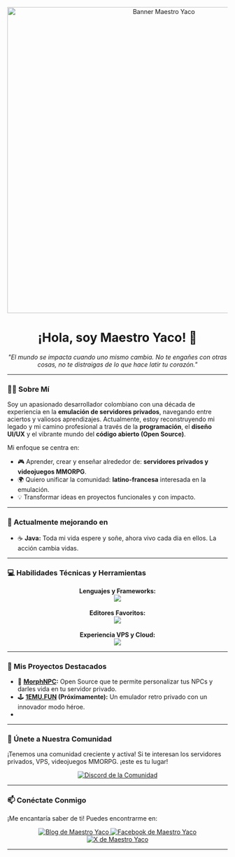 <p align="center">
  <!-- OPCIONAL: Considera añadir un banner aquí. Puede ser una imagen que hayas creado. -->
  <img src="https://1emu.fun/Baner-git-yaco.png" alt="Banner Maestro Yaco" width="700" />
</p>

<h1 align="center">¡Hola, soy Maestro Yaco! 👋</h1>

<p align="center">
  <em>"El mundo se impacta cuando uno mismo cambia. No te engañes con otras cosas, no te distraigas de lo que hace latir tu corazón."</em>
</p>

---

### 👨‍💻 Sobre Mí

Soy un apasionado desarrollador colombiano con una década de experiencia en la **emulación de servidores privados**, navegando entre aciertos y valiosos aprendizajes. Actualmente, estoy reconstruyendo mi legado y mi camino profesional a través de la **programación**, el **diseño UI/UX** y el vibrante mundo del **código abierto (Open Source)**.

Mi enfoque se centra en:
*   🎮 Aprender, crear y enseñar alrededor de: **servidores privados y videojuegos MMORPG**.
*   🌍 Quiero unificar la comunidad: **latino-francesa** interesada en la emulación.
*   💡 Transformar ideas en proyectos funcionales y con impacto.

---

### 🌱 Actualmente mejorando en

*   ☕ **Java:** Toda mi vida espere y soñe, ahora vivo cada dia en ellos. La acción cambia vidas.  

---

### 💻 Habilidades Técnicas y Herramientas

<p align="center">
  <strong>Lenguajes y Frameworks:</strong><br>
  <a href="https://skillicons.dev">
    <img src="https://skillicons.dev/icons?i=docker,js,css,electron,html,php,laravel,python,java,vite&theme=dark" />
    <!-- Para tema oscuro, cambia theme=light por theme=dark -->
  </a>
  <br><br>
  <strong>Editores Favoritos:</strong><br>
  <a href="https://skillicons.dev">
    <img src="https://skillicons.dev/icons?i=intellij,idea,eclipse,vscode&theme=dark" />
  </a>
  <br><br>
  <strong>Experiencia VPS y Cloud:</strong><br>
  <a href="https://skillicons.dev">
    <img src="https://skillicons.dev/icons?i=ubuntu,aws,gcp,azure&theme=dark" />
  </a>
</p>

---

### 🚀 Mis Proyectos Destacados

*   👾 **[MorphNPC](https://github.com/maestroyaco/MorphNPC):** Open Source que te permite personalizar tus NPCs y darles vida en tu servidor privado.
*   🕹️ **[1EMU.FUN](https://github.com/maestroyaco/1EMU.FUN) (Próximamente):** Un emulador retro privado con un innovador modo héroe.
*   
---

### 👥 Únete a Nuestra Comunidad

¡Tenemos una comunidad creciente y activa! Si te interesan los servidores privados, VPS, videojuegos MMORPG. ¡este es tu lugar!

<p align="center">
  <a href="https://discord.gg/yZnADDUKHx" target="_blank">
    <img src="https://img.shields.io/badge/Discord-7289DA?style=for-the-badge&logo=discord&logoColor=white" alt="Discord de la Comunidad"/>
  </a>
</p>

---

### 📫 Conéctate Conmigo

¡Me encantaría saber de ti! Puedes encontrarme en:

<p align="center">
  <a href="https://maestro-yaco.blogspot.com/" target="_blank">
    <img src="https://img.shields.io/badge/Mi_Blog-FF5722?style=for-the-badge&logo=blogger&logoColor=white" alt="Blog de Maestro Yaco"/>
  </a>
  <a href="https://www.facebook.com/MaestroYacotutoriales" target="_blank">
    <img src="https://img.shields.io/badge/Facebook-1877F2?style=for-the-badge&logo=facebook&logoColor=white" alt="Facebook de Maestro Yaco"/>
  </a>
  <a href="https://x.com/maestroyaco" target="_blank">
    <img src="https://img.shields.io/badge/X_(Twitter)-000000?style=for-the-badge&logo=x&logoColor=white" alt="X de Maestro Yaco"/>
  </a>
</p>

---
